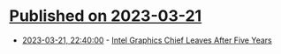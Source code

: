 # [Published on 2023-03-21](index.md)

* [2023-03-21, 22:40:00](https://tech.slashdot.org/story/23/03/21/2117204/intel-graphics-chief-leaves-after-five-years?utm_source=rss1.0mainlinkanon&utm_medium=feed) - [Intel Graphics Chief Leaves After Five Years](https://tech.slashdot.org/story/23/03/21/2117204/intel-graphics-chief-leaves-after-five-years?utm_source=rss1.0mainlinkanon&utm_medium=feed)
